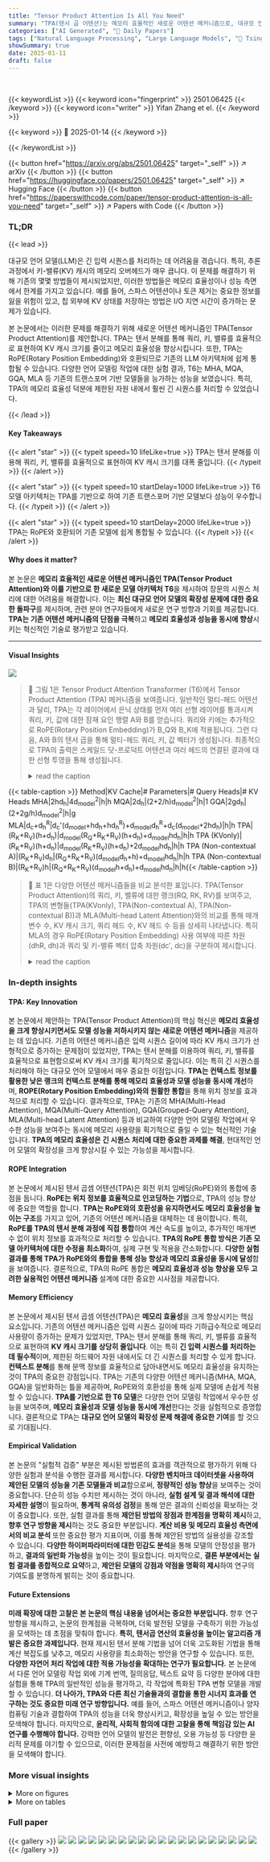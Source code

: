 ```yaml
---
title: "Tensor Product Attention Is All You Need"
summary: "TPA(텐서 곱 어텐션)는 메모리 효율적인 새로운 어텐션 메커니즘으로, 대규모 언어 모델의 확장성 문제를 해결합니다."
categories: ["AI Generated", "🤗 Daily Papers"]
tags: ["Natural Language Processing", "Large Language Models", "🏢 Tsinghua University",]
showSummary: true
date: 2025-01-11
draft: false
---
```


<br>

{{< keywordList >}}
{{< keyword icon="fingerprint" >}} 2501.06425 {{< /keyword >}}
{{< keyword icon="writer" >}} Yifan Zhang et el. {{< /keyword >}}
 
{{< keyword >}} 🤗 2025-01-14 {{< /keyword >}}
 
{{< /keywordList >}}

{{< button href="https://arxiv.org/abs/2501.06425" target="_self" >}}
↗ arXiv
{{< /button >}}
{{< button href="https://huggingface.co/papers/2501.06425" target="_self" >}}
↗ Hugging Face
{{< /button >}}
{{< button href="https://paperswithcode.com/paper/tensor-product-attention-is-all-you-need" target="_self" >}}
↗ Papers with Code
{{< /button >}}




### TL;DR


{{< lead >}}

대규모 언어 모델(LLM)은 긴 입력 시퀀스를 처리하는 데 어려움을 겪습니다. 특히, 추론 과정에서 키-밸류(KV) 캐시의 메모리 오버헤드가 매우 큽니다. 이 문제를 해결하기 위해 기존의 몇몇 방법들이 제시되었지만, 이러한 방법들은 메모리 효율성이나 성능 측면에서 한계를 가지고 있습니다. 예를 들어, 스파스 어텐션이나 토큰 제거는 중요한 정보를 잃을 위험이 있고, 칩 외부에 KV 상태를 저장하는 방법은 I/O 지연 시간이 증가하는 문제가 있습니다.

본 논문에서는 이러한 문제를 해결하기 위해 새로운 어텐션 메커니즘인 TPA(Tensor Product Attention)를 제안합니다. TPA는 텐서 분해를 통해 쿼리, 키, 밸류를 효율적으로 표현하여 KV 캐시 크기를 줄이고 메모리 효율성을 향상시킵니다. 또한, TPA는 RoPE(Rotary Position Embedding)와 호환되므로 기존의 LLM 아키텍처에 쉽게 통합될 수 있습니다. 다양한 언어 모델링 작업에 대한 실험 결과, T6는 MHA, MQA, GQA, MLA 등 기존의 트랜스포머 기반 모델들을 능가하는 성능을 보였습니다. 특히, TPA의 메모리 효율성 덕분에 제한된 자원 내에서 훨씬 긴 시퀀스를 처리할 수 있었습니다.

{{< /lead >}}


#### Key Takeaways

{{< alert "star" >}}
{{< typeit speed=10 lifeLike=true >}} TPA는 텐서 분해를 이용해 쿼리, 키, 밸류를 효율적으로 표현하여 KV 캐시 크기를 대폭 줄입니다. {{< /typeit >}}
{{< /alert >}}

{{< alert "star" >}}
{{< typeit speed=10 startDelay=1000 lifeLike=true >}} T6 모델 아키텍처는 TPA를 기반으로 하여 기존 트랜스포머 기반 모델보다 성능이 우수합니다. {{< /typeit >}}
{{< /alert >}}

{{< alert "star" >}}
{{< typeit speed=10 startDelay=2000 lifeLike=true >}} TPA는 RoPE와 호환되어 기존 모델에 쉽게 통합될 수 있습니다. {{< /typeit >}}
{{< /alert >}}

#### Why does it matter?
본 논문은 **메모리 효율적인 새로운 어텐션 메커니즘인 TPA(Tensor Product Attention)와 이를 기반으로 한 새로운 모델 아키텍처 T6**을 제시하여 장문의 시퀀스 처리에 대한 어려움을 해결합니다. 이는 **최신 대규모 언어 모델의 확장성 문제에 대한 중요한 돌파구**를 제시하며, 관련 분야 연구자들에게 새로운 연구 방향과 기회를 제공합니다.  **TPA는 기존 어텐션 메커니즘의 단점을 극복**하고 **메모리 효율성과 성능을 동시에 향상**시키는 혁신적인 기술로 평가받고 있습니다.

------
#### Visual Insights



![](https://arxiv.org/html/2501.06425/x1.png)

> 🔼 그림 1은 Tensor Product Attention Transformer (T6)에서 Tensor Product Attention (TPA) 메커니즘을 보여줍니다. 일반적인 멀티-헤드 어텐션과 달리, TPA는 각 레이어에서 은닉 상태를 먼저 여러 선형 레이어를 통과시켜 쿼리, 키, 값에 대한 잠재 요인 행렬 A와 B를 얻습니다.  쿼리와 키에는 추가적으로 RoPE(Rotary Position Embedding)가 B_Q와 B_K에 적용됩니다. 그런 다음, A와 B의 텐서 곱을 통해 멀티-헤드 쿼리, 키, 값 벡터가 생성됩니다.  최종적으로 TPA의 출력은 스케일드 닷-프로덕트 어텐션과 여러 헤드의 연결된 결과에 대한 선형 투영을 통해 생성됩니다.
> <details>
> <summary>read the caption</summary>
> Figure 1: Tensor Product Attention (TPA) in the Tensor ProducT ATTenTion Transformer (T6). Different from multi-head attention, in each layer, firstly the hidden state goes through different linear layers to get the latent factor matrices 𝐀𝐀\mathbf{A}bold_A’s and 𝐁𝐁\mathbf{B}bold_B’s for query, key, and value. We additionally apply RoPE to 𝐁Qsubscript𝐁𝑄\mathbf{B}_{Q}bold_B start_POSTSUBSCRIPT italic_Q end_POSTSUBSCRIPT and 𝐁Ksubscript𝐁𝐾\mathbf{B}_{K}bold_B start_POSTSUBSCRIPT italic_K end_POSTSUBSCRIPT for query and key. Then the multi-head query, key, and value vectors are attained by the tensor product of 𝐀(⋅)subscript𝐀⋅\mathbf{A}_{(\cdot)}bold_A start_POSTSUBSCRIPT ( ⋅ ) end_POSTSUBSCRIPT and 𝐁(⋅)subscript𝐁⋅\mathbf{B}_{(\cdot)}bold_B start_POSTSUBSCRIPT ( ⋅ ) end_POSTSUBSCRIPT. Finally, the output of TPA is produced by scaled dot-product attention followed by linear projection of concatenated results of multiple heads.
> </details>





{{< table-caption >}}
Method|KV Cache|# Parameters|# Query Heads|# KV Heads
MHA|2hd<sub>h</sub>|4d<sub>model</sub><sup>2</sup>|h|h
MQA|2d<sub>h</sub>|(2+2/h)d<sub>model</sub><sup>2</sup>|h|1
GQA|2gd<sub>h</sub>|(2+2g/h)d<sub>model</sub><sup>2</sup>|h|g
MLA|d<sub>c</sub>+d<sub>h</sub><sup>R</sup>|d<sub>c</sub>'(d<sub>model</sub>+hd<sub>h</sub>+hd<sub>h</sub><sup>R</sup>)+d<sub>model</sub>d<sub>h</sub><sup>R</sup>+d<sub>c</sub>(d<sub>model</sub>+2hd<sub>h</sub>)|h|h
TPA|(R<sub>K</sub>+R<sub>V</sub>)(h+d<sub>h</sub>)|d<sub>model</sub>(R<sub>Q</sub>+R<sub>K</sub>+R<sub>V</sub>)(h+d<sub>h</sub>)+d<sub>model</sub>hd<sub>h</sub>|h|h
TPA (KVonly)|(R<sub>K</sub>+R<sub>V</sub>)(h+d<sub>h</sub>)|d<sub>model</sub>(R<sub>K</sub>+R<sub>V</sub>)(h+d<sub>h</sub>)+2d<sub>model</sub>hd<sub>h</sub>|h|h
TPA (Non-contextual A)|(R<sub>K</sub>+R<sub>V</sub>)d<sub>h</sub>|(R<sub>Q</sub>+R<sub>K</sub>+R<sub>V</sub>)(d<sub>model</sub>d<sub>h</sub>+h)+d<sub>model</sub>hd<sub>h</sub>|h|h
TPA (Non-contextual B)|(R<sub>K</sub>+R<sub>V</sub>)h|(R<sub>Q</sub>+R<sub>K</sub>+R<sub>V</sub>)(d<sub>model</sub>h+d<sub>h</sub>)+d<sub>model</sub>hd<sub>h</sub>|h|h{{< /table-caption >}}

> 🔼 표 1은 다양한 어텐션 메커니즘들을 비교 분석한 표입니다.  TPA(Tensor Product Attention)의 쿼리, 키, 밸류에 대한 랭크(RQ, RK, RV)를 보여주고, TPA의 변형들(TPA(KVonly), TPA(Non-contextual A), TPA(Non-contextual B))과 MLA(Multi-head Latent Attention)와의 비교를 통해 매개변수 수, KV 캐시 크기, 쿼리 헤드 수, KV 헤드 수 등을 상세히 나타냅니다. 특히 MLA의 경우 RoPE(Rotary Position Embedding) 사용 여부에 따른 차원(dhR, dh)과 쿼리 및 키-밸류 벡터 압축 차원(dc′, dc)을 구분하여 제시합니다.
> <details>
> <summary>read the caption</summary>
> Table 1:  Comparison of different attention mechanisms. Here, RQsubscript𝑅𝑄R_{Q}italic_R start_POSTSUBSCRIPT italic_Q end_POSTSUBSCRIPT, RKsubscript𝑅𝐾R_{K}italic_R start_POSTSUBSCRIPT italic_K end_POSTSUBSCRIPT, and RVsubscript𝑅𝑉R_{V}italic_R start_POSTSUBSCRIPT italic_V end_POSTSUBSCRIPT denote the ranks for queries, keys, and values in TPA, respectively. Variants of TPA, such as TPA (KVonly), TPA (Non-contextual A), and TPA (Non-contextual B), are detailed in Section 3.5. For MLA, dhRsuperscriptsubscript𝑑ℎ𝑅d_{h}^{R}italic_d start_POSTSUBSCRIPT italic_h end_POSTSUBSCRIPT start_POSTSUPERSCRIPT italic_R end_POSTSUPERSCRIPT and dhsubscript𝑑ℎd_{h}italic_d start_POSTSUBSCRIPT italic_h end_POSTSUBSCRIPT are the dimensions for RoPE and non-RoPE parts; dc′superscriptsubscript𝑑𝑐′d_{c}^{\prime}italic_d start_POSTSUBSCRIPT italic_c end_POSTSUBSCRIPT start_POSTSUPERSCRIPT ′ end_POSTSUPERSCRIPT and dcsubscript𝑑𝑐d_{c}italic_d start_POSTSUBSCRIPT italic_c end_POSTSUBSCRIPT are the dimensions of compressed vectors for query and key-value, respectively.
> </details>





### In-depth insights


#### TPA: Key Innovation
본 논문에서 제안하는 TPA(Tensor Product Attention)의 핵심 혁신은 **메모리 효율성을 크게 향상시키면서도 모델 성능을 저하시키지 않는 새로운 어텐션 메커니즘**을 제공하는 데 있습니다.  기존의 어텐션 메커니즘은 입력 시퀀스 길이에 따라 KV 캐시 크기가 선형적으로 증가하는 문제점이 있었지만, TPA는 텐서 분해를 이용하여 쿼리, 키, 밸류를 효율적으로 표현함으로써 KV 캐시 크기를 획기적으로 줄입니다.  이는 특히 긴 시퀀스를 처리해야 하는 대규모 언어 모델에서 매우 중요한 이점입니다.  **TPA는 컨텍스트 정보를 활용한 낮은 랭크의 컨텍스트 분해를 통해 메모리 효율성과 모델 성능을 동시에 개선**하며,  **ROPE(Rotary Position Embedding)와의 원활한 통합**을 통해 위치 정보를 효과적으로 처리할 수 있습니다.  결과적으로, TPA는 기존의 MHA(Multi-Head Attention), MQA(Multi-Query Attention), GQA(Grouped-Query Attention), MLA(Multi-head Latent Attention) 등과 비교하여 다양한 언어 모델링 작업에서 우수한 성능을 보여주는 동시에 메모리 사용량을 획기적으로 줄일 수 있는 혁신적인 기술입니다.  **TPA의 메모리 효율성은 긴 시퀀스 처리에 대한 중요한 과제를 해결**, 현대적인 언어 모델의 확장성을 크게 향상시킬 수 있는 가능성을 제시합니다.

#### ROPE Integration
본 논문에서 제시된 텐서 곱셈 어텐션(TPA)은 회전 위치 임베딩(RoPE)와의 통합에 중점을 둡니다. **RoPE는 위치 정보를 효율적으로 인코딩하는 기법**으로, TPA의 성능 향상에 중요한 역할을 합니다.  **TPA는 RoPE와의 호환성을 유지하면서도 메모리 효율성을 높이는 구조**를 가지고 있어, 기존의 어텐션 메커니즘을 대체하는 데 용이합니다.  특히, **RoPE를 TPA의 텐서 분해 과정에 직접 통합**하여 계산 속도를 높이고, 추가적인 매개변수 없이 위치 정보를 효과적으로 처리할 수 있습니다.  **TPA의 RoPE 통합 방식은 기존 모델 아키텍처에 대한 수정을 최소화**하여, 실제 구현 및 적용을 간소화합니다.  **다양한 실험 결과를 통해 TPA가 RoPE와의 통합을 통해 성능 향상과 메모리 효율성을 동시에 달성**함을 보여줍니다.  결론적으로, TPA의 RoPE 통합은 **메모리 효율성과 성능 향상을 모두 고려한 실용적인 어텐션 메커니즘** 설계에 대한 중요한 시사점을 제공합니다.

#### Memory Efficiency
본 논문에서 제시된 텐서 곱셈 어텐션(TPA)은 **메모리 효율성**을 크게 향상시키는 핵심 요소입니다. 기존의 어텐션 메커니즘은 입력 시퀀스 길이에 따라 기하급수적으로 메모리 사용량이 증가하는 문제가 있었지만, TPA는 텐서 분해를 통해 쿼리, 키, 밸류를 효율적으로 표현하여 **KV 캐시 크기를 상당히 줄입니다**. 이는 특히 **긴 입력 시퀀스를 처리하는 데 필수적**이며, 제한된 하드웨어 자원 내에서도 더 긴 시퀀스를 처리할 수 있게 합니다.  **컨텍스트 분해**를 통해 문맥 정보를 효율적으로 담아내면서도 메모리 효율성을 유지하는 것이 TPA의 중요한 강점입니다.  TPA는 기존의 다양한 어텐션 메커니즘(MHA, MQA, GQA)을 일반화하는 틀을 제공하며, RoPE와의 호환성을 통해 실제 모델에 손쉽게 적용할 수 있습니다.  **TPA를 기반으로 한 T6 모델**은 다양한 언어 모델링 작업에서 우수한 성능을 보여주며, **메모리 효율성과 모델 성능을 동시에 개선**한다는 것을 실험적으로 증명합니다.  결론적으로 TPA는 **대규모 언어 모델의 확장성 문제 해결에 중요한 기여**를 할 것으로 기대됩니다.

#### Empirical Validation
본 논문의 "실험적 검증" 부분은 제시된 방법론의 효과를 객관적으로 평가하기 위해 다양한 실험과 분석을 수행한 결과를 제시합니다.  **다양한 벤치마크 데이터셋을 사용하여 제안된 모델의 성능을 기존 모델들과 비교**함으로써, **정량적인 성능 향상**을 보여주는 것이 중요합니다.  단순히 성능 수치만 제시하는 것이 아니라, **실험 설계 및 결과 해석에 대한 자세한 설명**이 필요하며, **통계적 유의성 검정**을 통해 얻은 결과의 신뢰성을 확보하는 것이 중요합니다. 또한, 실험 결과를 통해 **제안된 방법의 장점과 한계점을 명확히 제시**하고, **향후 연구 방향을 제시**하는 것도 중요한 부분입니다.  **계산 비용 및 메모리 효율성 측면에서의 비교 분석** 또한 중요한 평가 지표이며, 이를 통해 제안된 방법의 실용성을 강조할 수 있습니다.  **다양한 하이퍼파라미터에 대한 민감도 분석**을 통해 모델의 안정성을 평가하고, **결과의 일반화 가능성**을 높이는 것이 필요합니다.  마지막으로, **결론 부분에서는 실험 결과를 종합적으로 요약**하고, **제안된 모델의 강점과 약점을 명확히 제시**하여 연구의 기여도를 분명하게 밝히는 것이 중요합니다.

#### Future Extensions
**미래 확장에 대한 고찰은 본 논문의 핵심 내용을 넘어서는 중요한 부분입니다.**  향후 연구 방향을 제시하고, 논문의 한계점을 극복하며,  더욱 발전된 모델을 구축하기 위한 가능성을 모색하는 데 초점을 맞춰야 합니다.  **특히, 텐서곱 연산의 효율성을 높이는 알고리즘 개발은 중요한 과제입니다.** 현재 제시된 텐서 분해 기법을 넘어 더욱 고도화된 기법을 통해 계산 복잡도를 낮추고, 메모리 사용량을 최소화하는 방안을 연구할 수 있습니다. 또한, **다양한 자연어 처리 작업에 대한 적용 가능성을 확대하는 연구가 필요합니다.** 본 논문에서 다룬 언어 모델링 작업 외에 기계 번역, 질의응답, 텍스트 요약 등 다양한 분야에 대한 실험을 통해 TPA의 일반적인 성능을 평가하고,  각 작업에 특화된 TPA 변형 모델을 개발할 수 있습니다.  **더 나아가, TPA와 다른 최신 기술들과의 결합을 통한 시너지 효과를 연구하는 것도 중요한 미래 연구 방향입니다.** 예를 들어,  스파스 어텐션 메커니즘이나 양자 컴퓨팅 기술과 결합하여  TPA의 성능을 더욱 향상시키고, 확장성을 높일 수 있는 방안을 모색해야 합니다.  마지막으로, **윤리적, 사회적 함의에 대한 고찰을 통해 책임감 있는 AI 연구를 수행해야 합니다.**  강력한 언어 모델의 발전은 편향성, 오용 가능성 등 다양한 윤리적 문제를 야기할 수 있으므로,  이러한 문제점을 사전에 예방하고 해결하기 위한 방안을 모색해야 합니다.


### More visual insights

<details>
<summary>More on figures
</summary>


![](https://arxiv.org/html/2501.06425/x2.png)

> 🔼 그림 2(a)는 FineWeb-Edu-100B 데이터셋을 사용하여 다양한 어텐션 메커니즘을 적용한 대규모(773M) 모델의 훈련 손실을 보여줍니다.  x축은 훈련 토큰 수 (단위: 10억)이고 y축은 훈련 손실 값입니다.  다양한 어텐션 메커니즘(MHA, MQA, GQA, MLA, TPA-KVonly, TPA)의 훈련 손실 곡선을 비교하여 각 메커니즘의 훈련 효율성을 시각적으로 나타냅니다.  TPA 기반 모델이 다른 모델들에 비해 훈련 손실이 낮은 것을 확인할 수 있습니다.
> <details>
> <summary>read the caption</summary>
> (a) Training Loss
> </details>



![](https://arxiv.org/html/2501.06425/x3.png)

> 🔼 그림 2(b)는 FineWeb-Edu-100B 데이터셋에서 다양한 어텐션 메커니즘을 사용하는 대규모(773M) 모델의 검증 손실을 보여줍니다. 훈련 토큰 수에 따른 검증 손실의 변화를 나타내며, TPA 및 TPA-KVonly 모델이 다른 기준 모델(MHA, MQA, GQA, MLA)에 비해 훈련 후반부까지 지속적으로 낮은 검증 손실을 유지하는 것을 보여줍니다. 이는 TPA 기반 모델의 우수한 성능을 시각적으로 보여줍니다.
> <details>
> <summary>read the caption</summary>
> (b) Validation Loss
> </details>



![](https://arxiv.org/html/2501.06425/x4.png)

> 🔼 그림 2는 FineWeb-Edu-100B 데이터셋을 사용하여 사전 훈련된 대규모(7억 7300만 매개변수) 모델에서 서로 다른 어텐션 메커니즘에 따른 훈련 손실 및 검증 손실을 보여줍니다.  다양한 어텐션 메커니즘(MHA, MQA, GQA, MLA, TPA-KVonly, TPA)의 성능을 비교하여 각 메커니즘의 훈련 효율성과 성능을 시각적으로 보여줍니다.  훈련 손실과 검증 손실의 추이를 통해 어떤 어텐션 메커니즘이 더 빠르게 수렴하고, 더 나은 성능을 보이는지 확인할 수 있습니다.
> <details>
> <summary>read the caption</summary>
> Figure 2: Training loss and validation loss of pretraining large-size (773M) models with different attention mechanisms on the FineWeb-Edu-100B dataset.
> </details>



![](https://arxiv.org/html/2501.06425/x5.png)

> 🔼 그림 2(a)는 FineWeb-Edu-100B 데이터셋을 사용하여 서로 다른 어텐션 메커니즘을 가진 대규모(773M) 모델의 훈련 손실을 보여줍니다.  x축은 훈련 토큰 수 (B 단위)이고, y축은 훈련 손실 값입니다.  여러 어텐션 메커니즘 (MHA, MQA, GQA, MLA, TPA-KVonly, TPA)의 훈련 손실 곡선이 표시되어 각 메커니즘의 훈련 효율성을 비교 분석하는 데 도움이 됩니다.  TPA 기반 모델이 다른 기준 모델들에 비해 훈련 손실이 더 낮은 것을 확인할 수 있습니다.
> <details>
> <summary>read the caption</summary>
> (a) Training Loss
> </details>



![](https://arxiv.org/html/2501.06425/x6.png)

> 🔼 그림 2(b)는 FineWeb-Edu-100B 데이터셋을 사용하여 훈련된 크기가 큰(773M) 모델의 검증 손실을 보여줍니다. 다양한 어텐션 메커니즘(MHA, MQA, GQA, MLA, TPA-KVonly, TPA)을 사용한 모델의 검증 손실 곡선을 비교하여 TPA 기반 모델이 다른 기준 모델보다 훨씬 낮은 검증 손실을 달성함을 보여줍니다. 특히, TPA와 TPA-KVonly 모델은 훈련 과정의 대부분에서 MHA 기준 모델보다 낮은 검증 손실을 유지합니다.
> <details>
> <summary>read the caption</summary>
> (b) Validation Loss
> </details>



![](https://arxiv.org/html/2501.06425/x7.png)

> 🔼 그림 3은 FineWeb-Edu 100B 데이터셋을 사용하여 다양한 어텐션 메커니즘을 적용한 중간 크기(353M) 모델의 학습 손실 및 검증 손실을 보여줍니다.  x축은 학습 토큰 수(단위: 10억)이고, y축은 손실 값입니다.  각 선은 서로 다른 어텐션 메커니즘(MHA, MQA, GQA, MLA, TPA-KVonly, TPA)을 사용한 모델의 손실을 나타냅니다. 이 그래프를 통해 다양한 어텐션 메커니즘의 학습 및 성능을 비교하고, TPA 기반 모델의 효율성을 시각적으로 확인할 수 있습니다.
> <details>
> <summary>read the caption</summary>
> Figure 3: The training loss and validation loss of medium-size (353M) models with different attention mechanisms on the FineWeb-Edu 100B dataset.
> </details>



![](https://arxiv.org/html/2501.06425/x8.png)

> 🔼 그림 4 (a)는 중간 크기(353M) 언어 모델의 검증 퍼플렉서티(perplexity)를 보여줍니다.  다양한 어텐션 메커니즘(MHA, MQA, GQA, MLA, TPA-KVonly, TPA)을 사용하여 FineWeb-Edu-100B 데이터셋으로 사전 훈련된 모델의 훈련 토큰 수에 따른 퍼플렉서티 변화를 나타냅니다.  이 그래프를 통해 각 어텐션 메커니즘의 성능을 비교하고, 특히 TPA 및 TPA-KVonly가 다른 방법들에 비해 더 낮은 퍼플렉서티를 달성함을 보여줍니다.  즉,  TPA 기반 모델이 더 나은 일반화 성능을 가짐을 시사합니다.
> <details>
> <summary>read the caption</summary>
> (a) Validation Perplexity of Medium Models
> </details>



![](https://arxiv.org/html/2501.06425/x9.png)

> 🔼 이 그림은 논문의 큰 모델(773M 매개변수)에 대한 검증 퍼플렉서티(perplexity)를 보여줍니다.  다양한 어텐션 메커니즘(MHA, MQA, GQA, MLA, TPA-KVonly, TPA)을 사용한 모델의 학습 진행에 따른 검증 퍼플렉서티 변화를 나타냅니다.  그래프의 x축은 학습 토큰 수(B 단위), y축은 검증 퍼플렉서티 값입니다. 이를 통해 각 어텐션 메커니즘의 성능과 효율성을 비교 분석할 수 있습니다. 특히, TPA와 TPA-KVonly가 다른 메커니즘들보다 낮은 퍼플렉서티를 달성하여 더 나은 성능을 보임을 확인할 수 있습니다.
> <details>
> <summary>read the caption</summary>
> (b) Validation Perplexity of Large Models
> </details>



![](https://arxiv.org/html/2501.06425/x10.png)

> 🔼 그림 4는 FineWeb-Edu 100B 데이터셋에서 다양한 어텐션 메커니즘을 사용한 중간 크기(353M) 및 대규모(773M) 모델의 검증 퍼플렉서티를 보여줍니다.  x축은 학습 토큰 수 (단위: 10억)이고 y축은 검증 퍼플렉서티입니다.  다양한 어텐션 메커니즘(MHA, MQA, GQA, MLA, TPA-KVonly, TPA)의 성능을 비교하여 TPA 기반 모델이 다른 모델들에 비해 낮은 퍼플렉서티를 달성함을 보여줍니다. 이는 TPA가 메모리 효율성을 유지하면서 모델 성능을 향상시킬 수 있음을 시사합니다.
> <details>
> <summary>read the caption</summary>
> Figure 4: The validation perplexity of medium-size (353M) models and large-size (773M) models with different attention mechanisms on the FineWeb-Edu 100B dataset.
> </details>



</details>




<details>
<summary>More on tables
</summary>


{{< table-caption >}}
| Method | ARC-E | ARC-C | BoolQ | HellaSw. | OBQA | PIQA | W.G. | MMLU | SciQ | Avg. |
|---|---|---|---|---|---|---|---|---|---|---|
| MHA | 56.52 | 29.27 | 58.84 | 44.06 | 35.00 | 68.44 | 51.07 | 25.35 | 76.40 | 49.44 |
| MQA | 55.68 | 28.24 | 60.86 | 44.17 | 35.20 | 68.66 | 52.72 | 25.14 | 72.90 | 49.29 |
| GQA | 54.88 | 29.61 | 56.36 | 43.77 | 35.20 | 68.82 | 52.57 | 25.41 | 74.80 | 49.05 |
| MLA | 55.30 | 29.27 | 58.96 | 41.92 | 35.40 | 67.25 | 51.78 | 25.20 | 75.60 | 48.96 |
| **TPA-KVonly** | 57.11 | 30.03 | **61.25** | 44.83 | 34.60 | 69.04 | **54.54** | 23.35 | 74.60 | 49.93 |
| **TPA** | **59.30** | **31.91** | 60.98 | **45.57** | 34.60 | **69.48** | 53.91 | 24.93 | **77.20** | **50.88** |{{< /table-caption >}}
> 🔼 표 2는 FineWeb-Edu 100B 데이터셋을 사용하여 사전 훈련된 다양한 어텐션 메커니즘을 갖는 중간 크기 모델(353M 매개변수)의 0-shot 성능 평가 결과를 보여줍니다.  lm-evaluation-harness 도구를 사용하여 평가되었으며, 각 열의 최고 점수는 굵게 표시되어 있습니다. HellaSwag와 WinoGrande는 각각 HellaSw.와 W.G.로 약어 처리되었습니다.  표는 다양한 자연어 처리 과제(ARC-E, ARC-C, BoolQ, HellaSwag, OBQA, PIQA, WinoGrande, MMLU, SciQ)에 대한 정확도를 보여주어, 각 어텐션 메커니즘의 상대적 강점과 약점을 비교 분석하는 데 유용합니다.
> <details>
> <summary>read the caption</summary>
> Table 2: The evaluation results of medium models with different attention mechanisms pretrained using the FineWeb-Edu 100B dataset (0-shot with lm-evaluation-harness). The best scores in each column are bolded. Abbreviations: HellaSw. = HellaSwag, W.G. = WinoGrande.
> </details>

{{< table-caption >}}
| Method | ARC-E | ARC-C | BoolQ | HellaSw. | OBQA | PIQA | W.G. | MMLU | SciQ | Avg. |
|---|---|---|---|---|---|---|---|---|---|---|
| MHA | 64.44 | 32.85 | 59.05 | 44.18 | 33.20 | 68.72 | 50.12 | 26.01 | 87.40 | 49.44 |
| MQA | 64.27 | 32.94 | 57.71 | 44.36 | 31.80 | 68.01 | 51.70 | 25.99 | 86.00 | 49.29 |
| GQA | 61.70 | 32.17 | 52.81 | 43.99 | 33.80 | 68.50 | 53.35 | 24.44 | 86.40 | 50.80 |
| MLA | 62.75 | 30.80 | 59.17 | 42.02 | 34.80 | 67.08 | 52.41 | 26.11 | 84.80 | 51.10 |
| **TPA-KVonly** | 65.99 | 33.70 | 57.49 | 44.47 | 34.20 | 69.53 | 53.28 | 24.23 | 86.50 | 49.93 |
| **TPA** | 66.54 | 34.47 | 58.96 | 45.35 | 33.00 | 69.21 | 53.99 | 24.51 | 91.30 | 53.04 |{{< /table-caption >}}
> 🔼 표 3은 FineWeb-Edu 100B 데이터셋을 사용하여 사전 훈련된 다양한 어텐션 메커니즘을 가진 중간 크기 모델의 평가 결과를 보여줍니다.  lm-evaluation-harness를 사용하여 2-shot 설정으로 평가되었으며, 각 열의 최고 점수는 굵게 표시되어 있습니다.  HellaSwag와 WinoGrande의 약어도 포함되어 있습니다. 이 표는 각 모델의 성능을 다양한 벤치마크에 걸쳐 비교하여, 어떤 어텐션 메커니즘이 주어진 작업에서 더 나은 성능을 발휘하는지 보여줍니다.
> <details>
> <summary>read the caption</summary>
> Table 3: The evaluation results of medium models with different attention mechanisms pre-trained using the FineWeb-Edu 100B dataset (2-shot with lm-evaluation-harness). The best scores in each column are bolded. Abbreviations: HellaSw. = HellaSwag, W.G. = WinoGrande.
> </details>

{{< table-caption >}}
| Method | ARC-E | ARC-C | BoolQ | HellaSw. | OBQA | PIQA | W.G. | MMLU | SciQ | Avg. |
|---|---|---|---|---|---|---|---|---|---|---|
| MHA | 59.93 | 33.62 | 61.93 | 50.63 | 36.00 | 71.06 | 55.41 | 22.87 | **81.20** | 52.52 |
| MQA | 60.73 | 33.62 | 57.34 | 50.09 | 37.00 | 69.97 | 55.49 | 25.30 | 79.60 | 52.13 |
| GQA | 61.66 | 34.30 | 58.72 | 49.85 | **38.40** | 71.16 | 53.75 | 25.23 | 77.60 | 52.30 |
| MLA | 60.73 | 31.57 | **61.74** | 48.96 | 35.40 | 69.59 | 55.09 | **26.39** | 76.70 | 51.80 |
| **TPA-KVonly** | **63.26** | 34.13 | **61.96** | 50.66 | 37.20 | **72.09** | 55.25 | 26.06 | 81.10 | **53.52** |
| **TPA** | 63.22 | **35.58** | 60.03 | **51.26** | 36.80 | 71.44 | **55.56** | 24.77 | 79.60 | 53.10 |{{< /table-caption >}}
> 🔼 표 4는 FineWeb-Edu 100B 데이터셋을 사용하여 사전 훈련된 다양한 어텐션 메커니즘을 갖는 대규모 모델(매개변수 7억 7300만 개)의 평가 결과를 보여줍니다.  0-shot 설정(lm-evaluation-harness 사용)에서 각 모델의 성능을 ARC-E, ARC-C, BoolQ, HellaSwag, OBQA, PIQA, WinoGrande, MMLU, SciQ 등 다양한 벤치마크에 대해 평가하였습니다. 각 열의 최고 점수는 굵게 표시되어 있으며, HellaSwag는 HellaSwag의 약자이고, W.G.는 WinoGrande의 약자입니다. 이 표는 다양한 어텐션 메커니즘(MHA, MQA, GQA, MLA, TPA, TPA-KVonly)의 상대적 성능을 비교하여 TPA 기반 모델의 우수성을 보여줍니다.
> <details>
> <summary>read the caption</summary>
> Table 4: The evaluation results of large models with different attention mechanisms pre-trained using the FineWeb-Edu 100B dataset (0-shot with lm-evaluation-harness). The best scores in each column are bolded. Abbreviations: HellaSw. = HellaSwag, W.G. = WinoGrande.
> </details>

{{< table-caption >}}
| Method | ARC-E | ARC-C | BoolQ | HellaSwag | OBQA | PIQA | WG | MMLU | SciQ | Avg. |
|---|---|---|---|---|---|---|---|---|---|---|
| MHA | 67.85 | 36.35 | 59.82 | 50.22 | 35.00 | 70.67 | 53.35 | 23.92 | 91.10 | 54.25 |
| MQA | 68.86 | 36.09 | 53.79 | 50.50 | 37.00 | 70.89 | 54.70 | 25.01 | 88.00 | 53.87 |
| GQA | 69.15 | 36.09 | 58.84 | 50.29 | 36.20 | 70.73 | 54.22 | 26.08 | 90.00 | 54.62 |
| MLA | 68.56 | 35.41 | 60.12 | 49.18 | 38.00 | 69.21 | 55.25 | 25.29 | 88.20 | 54.36 |
| **TPA-KVonly** | **71.34** | **37.71** | 59.76 | 51.10 | 36.00 | **71.49** | 54.62 | 25.83 | 90.10 | **55.33** |
| **TPA** | 70.41 | **37.71** | 60.06 | **51.30** | 34.00 | 71.06 | 54.54 | 25.79 | 90.30 | 55.02 |{{< /table-caption >}}
> 🔼 표 5는 FineWeb-Edu 100B 데이터셋을 사용하여 사전 훈련된 다양한 어텐션 메커니즘을 가진 대규모 모델(매개변수 7억 7300만 개)의 성능 평가 결과를 보여줍니다.  lm-evaluation-harness를 사용하여 2-shot 설정에서 평가되었으며, 각 열의 최고 점수는 굵게 표시되어 있습니다.  HellaSwag와 WinoGrande는 약어로 표기되었습니다. 이 표는 다양한 하위 작업(ARC-E, ARC-C, BoolQ, HellaSwag, OBQA, PIQA, WinoGrande, MMLU, SciQ)에 대한 각 모델의 정확도를 보여주어, 다양한 어텐션 메커니즘의 상대적 강점과 약점을 비교 분석하는 데 도움이 됩니다. 특히, TPA(Tensor Product Attention)와 TPA-KVonly가 다른 방법들에 비해 전반적으로 높은 성능을 보이는 것을 확인할 수 있습니다.
> <details>
> <summary>read the caption</summary>
> Table 5: The evaluation results of large models with different attention mechanisms pre-trained using the FineWeb-Edu 100B dataset (2-shot with lm-evaluation-harness). The best scores in each column are bolded. Abbreviations: HellaSwag = HellaSwag, WG = WinoGrande.
> </details>

{{< table-caption >}}
| Model Size | #Param | Devices | Micro BS. | GAS. | #Layer | dmodel |
|---|---|---|---|---|---|---|
| Small | 124M | 4 × A100 GPUs | 24 | 5 | 12 | 768 |
| Medium | 353M | 8 × A100 GPUs | 20 | 3 | 24 | 1024 |
| Large | 772M | 8 × A100 GPUs | 15 | 4 | 36 | 1280 |{{< /table-caption >}}
> 🔼 표 6은 논문에서 사용된 세 가지 크기(작음, 중간, 큼)의 언어 모델에 대한 하이퍼파라미터와 학습 환경 설정을 보여줍니다. 각 모델의 파라미터 수, 사용된 GPU 수, 배치 크기, 그래디언트 누적 단계, 레이어 수, 임베딩 차원 등이 포함되어 있습니다.  이 표는 모델 아키텍처와 학습 설정에 대한 자세한 정보를 제공하여, 실험 결과의 재현성을 높이고 서로 다른 모델 간의 비교를 용이하게 합니다. 약어 BS는 배치 크기(Batch Size), GAS는 그래디언트 누적 단계(Gradient Accumulation Steps)를 의미합니다.
> <details>
> <summary>read the caption</summary>
> Table 6: The architecture hyper-parameters and training devices of models. Abbreviations: BS. = Batch Size, GAS. = Gradient Accumulation Steps.
> </details>

{{< table-caption >}}
| Model Size | Small | Medium | Large |
|---|---|---|---|
| h (MHA) | 12 | 16 | 20 |
| h (MQA) | 23 | 31 | 39 |
| h (GQA) | 22 | 30 | 38 |
| n<sub>h</sub> (MLA) | 12 | 23 | 34 |
| h (TPA-KVonly) | 22 | 29 | 37 |
| h (TPA) | 34 | 47 | 61 |
| d<sub>c</sub> (MLA) | 256 | 512 | 512 |
| d<sub>c</sub>' (MLA) | 512 | 1024 | 1024 |{{< /table-caption >}}
> 🔼 표 7은 논문에서 사용된 다양한 크기의 언어 모델에 대한 하이퍼파라미터들을 보여줍니다.  각 모델의 크기(작은 모델, 중간 모델, 큰 모델)별로 헤드 수(MHA, MQA, GQA, MLA, TPA-KVONLY, TPA), 잠재 차원(MLA), 그리고 모델의 다른 주요 구조적 하이퍼파라미터들을 비교하여 보여줍니다.  이 표는 모델 구조와 성능 간의 관계를 이해하는 데 도움이 됩니다.
> <details>
> <summary>read the caption</summary>
> Table 7: The architecture hyper-parameters for different models.
> </details>

{{< table-caption >}}
| Method | ARC-E | ARC-C | BoolQ | HellaSw. | OBQA | PIQA | W.G. | MMLU | SciQ | Avg. |
|---|---|---|---|---|---|---|---|---|---|---|
| MHA | 50.63 | 26.96 | 59.39 | 36.18 | 32.00 | 64.96 | **51.85** | 23.40 | 70.30 | 46.19 |
| MQA | 49.62 | 25.34 | 55.72 | 35.94 | 31.40 | 64.85 | 51.30 | 23.37 | 68.70 | 45.14 |
| GQA | 48.70 | 25.68 | 56.15 | 35.58 | 31.40 | 64.91 | 51.62 | 23.12 | 68.20 | 45.04 |
| MLA | 49.66 | 26.45 | **61.22** | 33.94 | 32.40 | 62.73 | 50.43 | 23.29 | 71.50 | 45.74 |
| **TPA-KVonly** | 51.05 | 26.54 | 57.25 | **36.77** | 32.60 | **65.02** | 50.91 | 23.64 | 69.70 | 45.94 |
| **TPA** | **51.26** | **27.39** | 57.00 | 36.68 | **32.80** | 64.47 | 49.72 | **24.61** | **72.00** | **46.21** |{{< /table-caption >}}
> 🔼 표 8은 FineWeb-Edu 100B 데이터셋을 사용하여 사전 훈련된 다양한 어텐션 메커니즘을 가진 소규모 모델의 평가 결과를 보여줍니다.  lm-evaluation-harness를 사용하여 0-shot 평가를 수행했습니다. 각 열에서 가장 좋은 점수는 굵게 표시되어 있으며, 약어는 HellaSw.는 HellaSwag, W.G.는 WinoGrande를 나타냅니다. 이 표는 다양한 자연어 처리 작업(ARC-E, ARC-C, BoolQ, HellaSwag, OBQA, PIQA, WinoGrande, MMLU, SciQ)에 대한 각 모델의 정확도를 보여주어, 어떤 어텐션 메커니즘이 특정 작업에 더 적합한지 비교 분석하는 데 도움을 줍니다.
> <details>
> <summary>read the caption</summary>
> Table 8: The evaluation results of small models with different attention mechanisms pre-trained using FineWeb-Edu 100B dataset (0-shot with lm-evaluation-harness). The best scores in each column are bolded. Abbreviations: HellaSw. = HellaSwag, W.G. = WinoGrande.
> </details>

{{< table-caption >}}
| Method | ARC-E | ARC-C | BoolQ | HellaSw. | OBQA | PIQA | W.G. | MMLU | SciQ | Avg. |
|---|---|---|---|---|---|---|---|---|---|---|
| MHA | **57.66** | **28.24** | **57.28** | 36.43 | 29.60 | 64.09 | 51.14 | **26.57** | **82.00** | **48.11** |
| MQA | 53.79 | 26.35 | 44.95 | 34.18 | 28.80 | 62.79 | 52.01 | 25.91 | 78.10 | 45.21 |
| GQA | 55.01 | 25.94 | 55.72 | 35.68 | **31.80** | **65.29** | 51.93 | 25.27 | 77.80 | 47.16 |
| MLA | 52.78 | 26.19 | 57.25 | 33.19 | 29.60 | 63.98 | 50.43 | 24.90 | 76.00 | 46.04 |
| **TPA-KVonly** | 54.25 | 27.90 | 57.06 | 36.36 | **31.80** | 64.31 | **53.59** | 26.18 | 79.20 | 47.85 |
| **TPA** | 57.53 | 28.07 | 56.33 | **36.49** | **31.80** | 64.36 | 51.14 | 25.92 | 79.70 | 47.93 |{{< /table-caption >}}
> 🔼 표 9는 FineWeb-Edu 100B 데이터셋에서 다양한 어텐션 메커니즘을 사용하여 사전 훈련된 소규모 모델(매개변수 1억 2400만 개)의 평가 결과를 보여줍니다.  lm-evaluation-harness를 사용하여 2-shot 설정에서 평가하였습니다. 각 열의 최고 점수는 굵게 표시되어 있으며, 약어 HellaSw.는 HellaSwag를, W.G.는 WinoGrande를 나타냅니다.  표에는 다양한 벤치마크(ARC-E, ARC-C, BoolQ, HellaSwag, OBQA, PIQA, WinoGrande, MMLU, SciQ)에 대한 성능을 보여주는 다양한 지표가 포함되어 있습니다.
> <details>
> <summary>read the caption</summary>
> Table 9: The evaluation results of small models with different attention mechanisms on FineWeb-Edu 100B dataset (2-shot with lm-evaluation-harness). The best scores in each column are bolded. Abbreviations: HellaSw. = HellaSwag, W.G. = WinoGrande.
> </details>

{{< table-caption >}}
| Method | ARC-E | ARC-C | BoolQ | HellaSw. | OBQA | PIQA | W.G. | MMLU | SciQ | Avg. |
|---|---|---|---|---|---|---|---|---|---|---|
| MHA | **59.51** | 29.52 | 59.60 | 45.68 | 34.20 | 68.82 | 53.43 | 23.33 | 76.90 | 50.11 |
| MQA | 57.62 | **31.91** | 59.45 | 45.69 | 35.40 | 69.31 | 53.51 | **26.47** | 74.60 | 50.44 |
| GQA | 28.67 | 31.48 | 58.29 | 45.45 | 35.20 | 68.50 | **54.46** | 24.58 | 76.50 | 47.01 |
| MLA | 57.49 | 29.44 | **59.97** | 44.09 | 25.77 | 68.66 | 53.04 | 25.77 | 76.40 | 48.96 |
| **TPA-KVonly** | 58.01 | 30.12 | 58.01 | 45.95 | 35.60 | 69.10 | 53.12 | 25.39 | 75.10 | 50.04 |
| **TPA** | 58.38 | 31.57 | 59.39 | **46.83** | **37.00** | **70.02** | 54.06 | 25.52 | **79.90** | **51.41** |{{< /table-caption >}}
> 🔼 표 10은 FineWeb-Edu 100B 데이터셋을 사용하여 사전 훈련된 중간 크기 모델(학습률 6 × 10⁻⁴)의 다양한 어텐션 메커니즘에 대한 평가 결과를 보여줍니다.  lm-evaluation-harness를 사용하여 0-shot 평가를 수행했으며, 각 열의 최고 점수는 굵게 표시되어 있습니다.  HellaSwag는 HellaSwag의 약자이고, W.G.는 WinoGrande의 약자입니다. 이 표는 다양한 자연어 처리 작업(ARC-E, ARC-C, BoolQ, HellaSwag, OBQA, PIQA, WinoGrande, MMLU, SciQ)에서 각 어텐션 메커니즘의 성능을 비교 분석하여 어떤 어텐션 메커니즘이 특정 작업에 더 효과적인지 보여줍니다.
> <details>
> <summary>read the caption</summary>
> Table 10: The evaluation results of medium models (learning rate=6×10−46superscript1046\times 10^{-4}6 × 10 start_POSTSUPERSCRIPT - 4 end_POSTSUPERSCRIPT) with different attention mechanisms pre-trained using FineWeb-Edu 100B dataset (0-shot with lm-evaluation-harness). The best scores in each column are bolded. Abbreviations: HellaSw. = HellaSwag, W.G. = WinoGrande.
> </details>

{{< table-caption >}}
| Method | ARC-E | ARC-C | BoolQ | HellaSw. | OBQA | PIQA | W.G. | MMLU | SciQ | Avg. |
|---|---|---|---|---|---|---|---|---|---|---|
| MHA | 64.73 | 32.42 | 58.29 | 45.89 | 34.20 | 68.50 | 53.20 | 25.86 | 88.00 | 52.34 |
| MQA | 64.98 | 33.62 | 55.02 | 45.81 | 34.00 | 69.59 | 53.43 | 24.30 | 85.20 | 51.77 |
| GQA | 65.24 | 33.19 | 56.54 | 45.41 | 34.80 | 69.04 | 55.72 | 24.73 | 87.90 | 52.51 |
| MLA | 63.80 | 31.06 | 58.50 | 44.19 | 35.40 | 68.44 | 51.62 | 25.22 | 88.50 | 51.86 |
| **TPA-KVonly** | 64.69 | 32.34 | **59.48** | 46.23 | **35.40** | **70.08** | 54.06 | 25.64 | 86.30 | 52.69 |
| **TPA** | **67.97** | **34.56** | 57.22 | **46.87** | 34.60 | 69.91 | 52.01 | 25.07 | **89.90** | **53.12** |{{< /table-caption >}}
> 🔼 표 11은 FineWeb-Edu 100B 데이터셋을 사용하여 사전 훈련된 중간 크기 모델(학습률 6 × 10⁻⁴)에 대해 서로 다른 어텐션 메커니즘의 평가 결과를 보여줍니다.  lm-evaluation-harness를 사용하여 2-shot 설정으로 평가되었으며, 각 열의 최고 점수는 굵게 표시되어 있습니다.  HellaSw.는 HellaSwag를, W.G.는 WinoGrande를 나타냅니다.  표는 다양한 자연어 처리 작업에 대한 각 모델의 성능을 비교 분석하여, 어텐션 메커니즘 선택이 모델 성능에 미치는 영향을 보여줍니다.
> <details>
> <summary>read the caption</summary>
> Table 11: The evaluation results of medium models (learning rate 6×10−46superscript1046\times 10^{-4}6 × 10 start_POSTSUPERSCRIPT - 4 end_POSTSUPERSCRIPT) with different attention mechanisms pre-trained using FineWeb-Edu 100B dataset (2-shot with lm-evaluation-harness). The best scores in each column are bolded. Abbreviations: HellaSw. = HellaSwag, W.G. = WinoGrande.
> </details>

</details>




### Full paper

{{< gallery >}}
<img src="paper_images/1.png" class="grid-w50 md:grid-w33 xl:grid-w25" />
<img src="paper_images/2.png" class="grid-w50 md:grid-w33 xl:grid-w25" />
<img src="paper_images/3.png" class="grid-w50 md:grid-w33 xl:grid-w25" />
<img src="paper_images/4.png" class="grid-w50 md:grid-w33 xl:grid-w25" />
<img src="paper_images/5.png" class="grid-w50 md:grid-w33 xl:grid-w25" />
<img src="paper_images/6.png" class="grid-w50 md:grid-w33 xl:grid-w25" />
<img src="paper_images/7.png" class="grid-w50 md:grid-w33 xl:grid-w25" />
<img src="paper_images/8.png" class="grid-w50 md:grid-w33 xl:grid-w25" />
<img src="paper_images/9.png" class="grid-w50 md:grid-w33 xl:grid-w25" />
<img src="paper_images/10.png" class="grid-w50 md:grid-w33 xl:grid-w25" />
<img src="paper_images/11.png" class="grid-w50 md:grid-w33 xl:grid-w25" />
<img src="paper_images/12.png" class="grid-w50 md:grid-w33 xl:grid-w25" />
<img src="paper_images/13.png" class="grid-w50 md:grid-w33 xl:grid-w25" />
<img src="paper_images/14.png" class="grid-w50 md:grid-w33 xl:grid-w25" />
<img src="paper_images/15.png" class="grid-w50 md:grid-w33 xl:grid-w25" />
<img src="paper_images/16.png" class="grid-w50 md:grid-w33 xl:grid-w25" />
<img src="paper_images/17.png" class="grid-w50 md:grid-w33 xl:grid-w25" />
<img src="paper_images/18.png" class="grid-w50 md:grid-w33 xl:grid-w25" />
<img src="paper_images/19.png" class="grid-w50 md:grid-w33 xl:grid-w25" />
<img src="paper_images/20.png" class="grid-w50 md:grid-w33 xl:grid-w25" />
{{< /gallery >}}